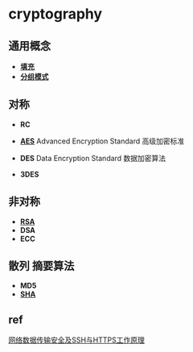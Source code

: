# cryptography

## 通用概念

- **[填充](crypt-padding.md)**
- **[分组模式](crypt-mode.md)**

## 对称

- **RC**

- **[AES](aes.md)** Advanced Encryption Standard 高级加密标准

- **DES** Data Encryption Standard 数据加密算法

- **3DES**

## 非对称

- **[RSA](RSA.md)**
- **DSA**
- **ECC**

## 散列 摘要算法

- **MD5**
- **[SHA](SHA.md)**

## ref

[网络数据传输安全及SSH与HTTPS工作原理](ref/网络数据传输安全及SSH与HTTPS工作原理.md)
